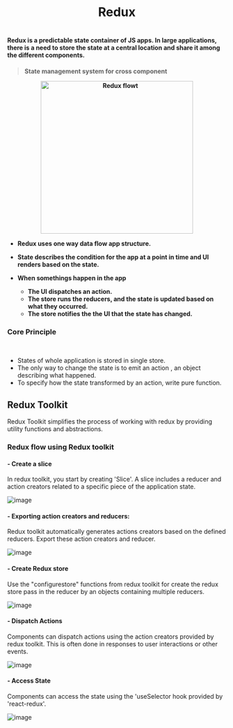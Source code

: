 <h1 align="center">Redux<h1>
<h4> Redux is a predictable state container of JS apps. In large applications, there is a need to store the state at a central location and share it among the different components. <h4>
  
> State management system for cross component
<p align="center">
  <img src="https://reactjsexample.com/content/images/2021/11/Redux-Concepts-and-data-flow.jpg" width="350" title="Redux flowt">
</p>

- Redux uses one way data flow app structure.
- State describes the condition for the app at a point in time and UI renders based on the state.
- When somethings happen in the app  <br />

    -  The UI dispatches an action.
    -  The store runs the reducers, and the state is updated based on what they occurred.
    -  The store notifies the the UI that the state has changed.
<h3>Core Principle</h3>  <br />

-  States of whole application is stored in single store.
-  The only way to change the state is to emit an action , an object describing what happened.
-  To specify how the state transformed by an action, write pure function.

<h2>Redux Toolkit</h2>
Redux Toolkit simplifies the process of working with redux by providing utility functions and abstractions.

<h3>Redux flow using Redux toolkit </h3>

<h4>
-  Create a slice
</h4>

In redux toolkit, you start by creating 'Slice'. A slice includes a reducer and action creators related to a specific piece of the application state.

![image](https://github.com/aarthipriya2021/redux_flow_documentation/assets/75599178/01857d2f-ec73-44c5-ac60-b5227578bdf2)

<h4>
-  Exporting action creators and reducers:
</h4>

Redux toolkit automatically generates actions creators based on the defined reducers. Export these action creators and reducer.

![image](https://github.com/aarthipriya2021/redux_flow_documentation/assets/75599178/6bfda03b-bda5-4547-b6f2-44ad1721ea80)

<h4>
-  Create Redux store
</h4>

Use the "configurestore" functions from redux toolkit for create the redux store pass in the reducer by an objects containing multiple reducers.

![image](https://github.com/aarthipriya2021/redux_flow_documentation/assets/75599178/609b9287-3a9f-4c54-97b9-cb1ad5657fd3)

<h4>
-  Dispatch Actions
</h4>

Components can dispatch actions using the action creators provided by redux toolkit. This is often done in responses to user interactions or other events. 

![image](https://github.com/aarthipriya2021/redux_flow_documentation/assets/75599178/6271f11b-8484-4699-91e6-a3cb847d1da2)

<h4>
- Access State
</h4>

Components can access the state using the 'useSelector hook provided by 'react-redux'. 

![image](https://github.com/aarthipriya2021/redux_flow_documentation/assets/75599178/271f1c3f-864a-460d-a71d-48a06e0c3e6f)

